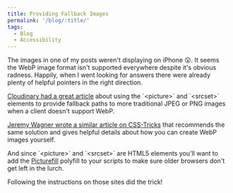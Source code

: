 ```yaml
---
title: Providing Fallback Images
permalink: '/blog/:title/'
tags:
  - Blog
  - Accessibility
---
```


The images in one of my posts weren't displaying on iPhone 😲. It seems the WebP image format isn't supported everywhere despite it's obvious radness. Happily, when I went looking for answers there were already plenty of helpful pointers in the right direction.&nbsp;

[Cloudinary had a great article](https://cloudinary.com/blog/quick_guide_using_webp_on_your_website_or_native_apps#implementing_webp_using_picture) about using the \`&lt;picture&gt;\` and \`&lt;srcset&gt;\` elements to provide fallback paths to more traditional JPEG or PNG images when a client doesn't support WebP.

[Jeremy Wagner wrote a similar article on CSS-Tricks](https://css-tricks.com/using-webp-images/) that recommends the same solution and gives helpful details about how you can create WebP images yourself.&nbsp;

And since \`&lt;picture&gt;\` and \`&lt;srcset&gt;\` are HTML5 elements you'll want to add the&nbsp;[Picturefill](http://scottjehl.github.io/picturefill/)&nbsp;polyfill to your scripts to make sure older browsers don't get left in the lurch.&nbsp;

Following the instructions on those sites did the trick!